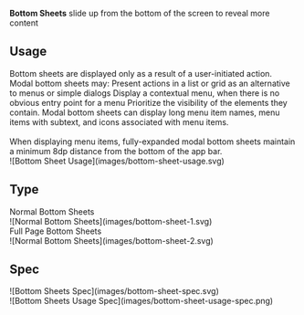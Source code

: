 **Bottom Sheets** slide up from the bottom of the screen to reveal more content

## Usage
<div data-insert-component="ImageGrid">
  <div class="mb-16">
    Bottom sheets are displayed only as a result of a user-initiated action.
    Modal bottom sheets may:
    Present actions in a list or grid as an alternative to menus or simple dialogs
    Display a contextual menu, when there is no obvious entry point for a menu
    Prioritize the visibility of the elements they contain. Modal bottom sheets can display long menu item names, menu items with subtext, and icons associated with menu items.
    <br /><br />
    When displaying menu items, fully-expanded modal bottom sheets maintain a minimum 8dp distance from the bottom of the app bar.
  </div>
  <div class="img-block">
    ![Bottom Sheet Usage](images/bottom-sheet-usage.svg)
  </div>
</div>

## Type

<div data-insert-component="ImageGrid">
  <div>
    Normal Bottom Sheets<br />
    ![Normal Bottom Sheets](images/bottom-sheet-1.svg)
  </div>
  <div>
    Full Page Bottom Sheets<br />
    ![Normal Bottom Sheets](images/bottom-sheet-2.svg)
  </div>
</div>

## Spec

<div data-insert-component="ImageGrid">
  <div>
    ![Bottom Sheets Spec](images/bottom-sheet-spec.svg)
    <div class="img-width-initial mt-16">
      ![Bottom Sheets Usage Spec](images/bottom-sheet-usage-spec.png)
    </div>
  </div>
  <div>
  </div>
  <div>
  </div>
</div>